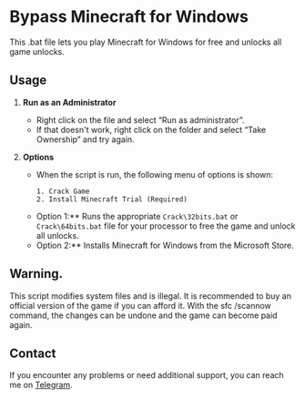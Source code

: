 # Bypass Minecraft for Windows

This .bat file lets you play Minecraft for Windows for free and unlocks all game unlocks.

## Usage

1. **Run as an Administrator**
   - Right click on the file and select “Run as administrator”.
   - If that doesn't work, right click on the folder and select “Take Ownership” and try again.

2. **Options**
   - When the script is run, the following menu of options is shown:
     ```
     1. Crack Game
     2. Install Minecraft Trial (Required)
     ```
   - Option 1:** Runs the appropriate `Crack\32bits.bat` or `Crack\64bits.bat` file for your processor to free the game and unlock all unlocks.
   - Option 2:** Installs Minecraft for Windows from the Microsoft Store.

## Warning.

This script modifies system files and is illegal.
It is recommended to buy an official version of the game if you can afford it.
With the sfc /scannow command, the changes can be undone and the game can become paid again.

## Contact
If you encounter any problems or need additional support, you can reach me on [Telegram](https://t.me/fatiqueos).
